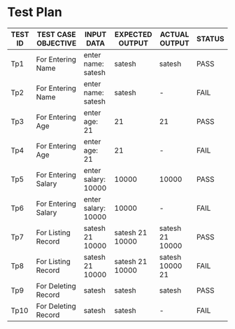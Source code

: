 ﻿# Test Plan
| TEST ID | TEST CASE OBJECTIVE |INPUT DATA|EXPECTED OUTPUT|ACTUAL OUTPUT|STATUS|
|--|--|--|--|--|--|
| Tp1 | For Entering Name |enter name: satesh|satesh|satesh|PASS|
|Tp2|For Entering Name|enter name: satesh|satesh|-|FAIL|
|Tp3|For Entering Age|enter age: 21|21|21|PASS|
|Tp4|For Entering Age|enter age: 21|21|-|FAIL|
|Tp5|For Entering Salary|enter salary: 10000|10000|10000|PASS|
|Tp6|For Entering Salary|enter salary: 10000|10000|-|FAIL|
|Tp7|For Listing Record|satesh 21 10000|satesh 21 10000|satesh 21 10000|PASS|
|Tp8|For Listing Record|satesh 21 10000|satesh 21 10000|satesh 10000 21|FAIL|
|Tp9|For Deleting Record|satesh|satesh|satesh|PASS|
|Tp10|For Deleting Record|satesh|satesh|-|FAIL|



